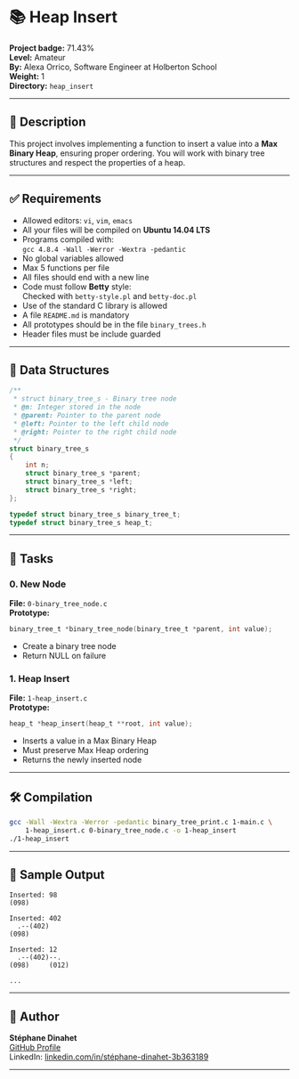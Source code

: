 # 📚 Heap Insert

**Project badge:** 71.43%  
**Level:** Amateur  
**By:** Alexa Orrico, Software Engineer at Holberton School  
**Weight:** 1  
**Directory:** `heap_insert`

---

## 🧠 Description

This project involves implementing a function to insert a value into a **Max Binary Heap**, ensuring proper ordering. You will work with binary tree structures and respect the properties of a heap.

---

## ✅ Requirements

- Allowed editors: `vi`, `vim`, `emacs`
- All your files will be compiled on **Ubuntu 14.04 LTS**
- Programs compiled with:  
  `gcc 4.8.4 -Wall -Werror -Wextra -pedantic`
- No global variables allowed
- Max 5 functions per file
- All files should end with a new line
- Code must follow **Betty** style:  
  Checked with `betty-style.pl` and `betty-doc.pl`
- Use of the standard C library is allowed
- A file `README.md` is mandatory
- All prototypes should be in the file `binary_trees.h`
- Header files must be include guarded

---

## 🧩 Data Structures

```c
/**
 * struct binary_tree_s - Binary tree node
 * @n: Integer stored in the node
 * @parent: Pointer to the parent node
 * @left: Pointer to the left child node
 * @right: Pointer to the right child node
 */
struct binary_tree_s
{
    int n;
    struct binary_tree_s *parent;
    struct binary_tree_s *left;
    struct binary_tree_s *right;
};

typedef struct binary_tree_s binary_tree_t;
typedef struct binary_tree_s heap_t;
```

---

## 🧪 Tasks

### 0. New Node

**File:** `0-binary_tree_node.c`  
**Prototype:**

```c
binary_tree_t *binary_tree_node(binary_tree_t *parent, int value);
```

- Create a binary tree node
- Return NULL on failure

### 1. Heap Insert

**File:** `1-heap_insert.c`  
**Prototype:**

```c
heap_t *heap_insert(heap_t **root, int value);
```

- Inserts a value in a Max Binary Heap
- Must preserve Max Heap ordering
- Returns the newly inserted node

---

## 🛠️ Compilation

```bash
gcc -Wall -Wextra -Werror -pedantic binary_tree_print.c 1-main.c \
    1-heap_insert.c 0-binary_tree_node.c -o 1-heap_insert
./1-heap_insert
```

---

## 📸 Sample Output

```text
Inserted: 98
(098)

Inserted: 402
  .--(402)
(098)

Inserted: 12
  .--(402)--.
(098)     (012)

...
```

---

## 👤 Author

**Stéphane Dinahet**  
[GitHub Profile](https://github.com/SDINAHET)  
LinkedIn: [linkedin.com/in/stéphane-dinahet-3b363189](https://linkedin.com/in/stéphane-dinahet-3b363189)

---
